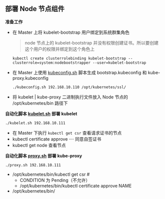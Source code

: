 ## 部署 Node 节点组件

__准备工作__
- 在 Master 上将 kubelet-bootstrap 用户绑定到系统群集角色
    >node 节点上的 kubelet-bootstrap 并没有权限创建证书。所以要创建这个用户的权限并绑定到这个角色上 
    ```
    kubectl create clusterrolebinding kubelet-bootstrap --clusterrole=system:nodebootstrapper --user=kubelet-bootstrap
    ```
- 在 Master 上使用 [kubeconfig.sh](https://github.com/lcePolarBear/Kubernetes_Basic_Config_Note/blob/master/config-files/kubeconfig.sh) 脚本生成 bootstrap.kubeconfig 和 kube-proxy.kubeconfig
    ```
    ./kubeconfig.sh 192.168.10.110 /opt/kubernetes/ssl/
    ```
- 将 kubelet | kube-proxy 二进制执行文件放入 Node 节点的 /opt/kubernetes/bin 路径下

__自动化脚本 [kubelet.sh](https://github.com/lcePolarBear/Kubernetes_Basic_Config_Note/blob/master/config-files/kubelet.sh) 部署 kubelet__
```
./kubelet.sh 192.168.10.111
```
- 在 Master 下执行 `kubectl get csr` 查看请求证书的节点
- kubectl certificate approve ···· 同意自签证书
- kubectl get node 查看节点

__自动化脚本 [proxy.sh](https://github.com/lcePolarBear/Kubernetes_Basic_Config_Note/blob/master/config-files/proxy.sh) 部署 kube-proxy__
```
./proxy.sh 192.168.10.111
```

- /opt/kubernetes/bin/kubectl get csr #
    - CONDITION 为 Pending（不允许）
    - /opt/kubernetes/bin/kubectl certificate approve NAME 
- /opt/kubernetes/bin/